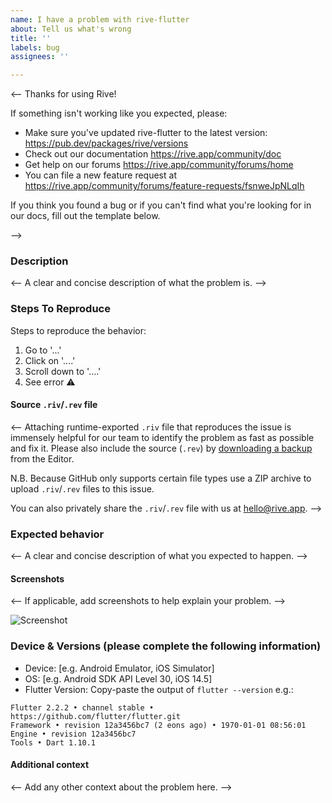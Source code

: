 ```yaml
---
name: I have a problem with rive-flutter
about: Tell us what's wrong
title: ''
labels: bug
assignees: ''

---
```


<-- Thanks for using Rive!

If something isn't working like you expected, please:
- Make sure you've updated rive-flutter to the latest version:
			https://pub.dev/packages/rive/versions
- Check out our documentation
			https://rive.app/community/doc
- Get help on our forums
			https://rive.app/community/forums/home				
- You can file a new feature request at
			https://rive.app/community/forums/feature-requests/fsnweJpNLqIh
			
If you think you found a bug or if you can't find what you're looking for 
in our docs, fill out the template below.

-->

### Description
<-- A clear and concise description of what the problem is. -->

### Steps To Reproduce
Steps to reproduce the behavior:
1. Go to '...'
2. Click on '....'
3. Scroll down to '....'
4. See error ⚠️

#### Source `.riv`/`.rev` file
<-- 
Attaching runtime-exported `.riv` file that reproduces the issue is immensely helpful for our team to identify the problem as fast as possible and fix it.
Please also include the source (`.rev`) by [downloading a backup](https://rive.app/community/doc/exporting/dockj1y5YeDd#for-backup) from the Editor. 
	
N.B. Because GitHub only supports certain file types use a ZIP archive to upload `.riv`/`.rev` files to this issue.

You can also privately share the `.riv`/`.rev` file with us at hello@rive.app.
-->

### Expected behavior
<-- A clear and concise description of what you expected to happen. -->

#### Screenshots
<-- If applicable, add screenshots to help explain your problem. -->

![Screenshot](url)

### Device & Versions (please complete the following information)
- Device: [e.g. Android Emulator, iOS Simulator] 
- OS: [e.g. Android SDK API Level 30, iOS 14.5]
- Flutter Version: Copy-paste the output of `flutter --version`
e.g.:
```
Flutter 2.2.2 • channel stable • https://github.com/flutter/flutter.git
Framework • revision 12a3456bc7 (2 eons ago) • 1970-01-01 08:56:01
Engine • revision 12a3456bc7
Tools • Dart 1.10.1
```

#### Additional context
<-- Add any other context about the problem here. -->
